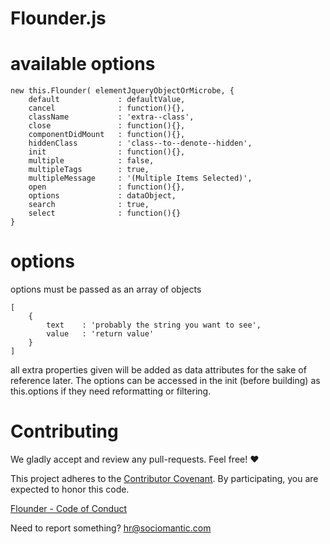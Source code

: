 Flounder.js
===========

available options
=================
 
```
new this.Flounder( elementJqueryObjectOrMicrobe, {
    default             : defaultValue,
    cancel              : function(){},
    className           : 'extra--class',
    close               : function(){},
    componentDidMount   : function(){},
    hiddenClass         : 'class--to--denote--hidden',
    init                : function(){},
    multiple            : false,
    multipleTags        : true,
    multipleMessage     : '(Multiple Items Selected)',
    open                : function(){},
    options             : dataObject,
    search              : true,
    select              : function(){}
}
```


options
=======

options must be passed as an array of objects

```
[
    {
        text    : 'probably the string you want to see',
        value   : 'return value'
    }
]
```

all extra properties given will be added as data attributes for the sake of
reference later.  The options can be accessed in the init (before building) as this.options if they need reformatting or filtering.


Contributing
============

We gladly accept and review any pull-requests. Feel free! :heart:


This project adheres to the [Contributor Covenant](http://contributor-covenant.org/). By participating, you are expected to honor this code.

[Flounder - Code of Conduct](https://github.com/sociomantic/flounder/blob/master/CODE_OF_CONDUCT.md)

Need to report something? [hr@sociomantic.com](hr@sociomantic.com)